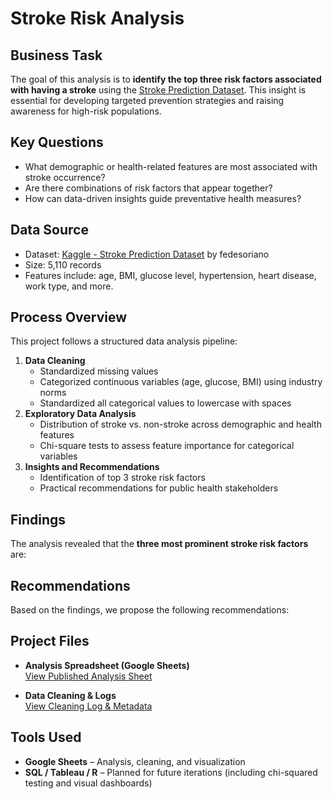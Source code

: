 # Stroke Risk Analysis

## Business Task

The goal of this analysis is to **identify the top three risk factors associated with having a stroke** using the [Stroke Prediction Dataset](https://www.kaggle.com/datasets/fedesoriano/stroke-prediction-dataset). This insight is essential for developing targeted prevention strategies and raising awareness for high-risk populations.

## Key Questions

- What demographic or health-related features are most associated with stroke occurrence?
- Are there combinations of risk factors that appear together?
- How can data-driven insights guide preventative health measures?

## Data Source

- Dataset: [Kaggle - Stroke Prediction Dataset](https://www.kaggle.com/datasets/fedesoriano/stroke-prediction-dataset) by fedesoriano  
- Size: 5,110 records  
- Features include: age, BMI, glucose level, hypertension, heart disease, work type, and more.

## Process Overview

This project follows a structured data analysis pipeline:
1. **Data Cleaning**  
   - Standardized missing values  
   - Categorized continuous variables (age, glucose, BMI) using industry norms  
   - Standardized all categorical values to lowercase with spaces  
2. **Exploratory Data Analysis**  
   - Distribution of stroke vs. non-stroke across demographic and health features  
   - Chi-square tests to assess feature importance for categorical variables  
3. **Insights and Recommendations**  
   - Identification of top 3 stroke risk factors  
   - Practical recommendations for public health stakeholders

## Findings

The analysis revealed that the **three most prominent stroke risk factors** are:



## Recommendations

Based on the findings, we propose the following recommendations:



## Project Files

- **Analysis Spreadsheet (Google Sheets)**  
  [View Published Analysis Sheet](https://docs.google.com/spreadsheets/d/e/2PACX-1vQwkfrpuMIpkoibSBLJGooruVgQHrELuLYzsLgtlXSjV6G8Wzd5ZInqYTd7PAsqzQ43yCu8EWE7Kz08/pubhtml)

- **Data Cleaning & Logs**  
  [View Cleaning Log & Metadata](https://docs.google.com/spreadsheets/d/e/2PACX-1vR8r4xRczZEetkLAJFeIXWJM33f6oU8Dh2jmayE2OhXzYP9pP1I7xVLmS6m7nZ2gFjT4iwqEO9f2dmW/pubhtml)


## Tools Used

- **Google Sheets** – Analysis, cleaning, and visualization  
- **SQL / Tableau / R** – Planned for future iterations (including chi-squared testing and visual dashboards)

